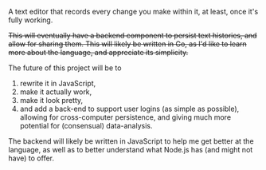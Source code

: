 A text editor that records every change you make within it, at least, once it's
fully working.

~~This will eventually have a backend component to persist text histories, and
allow for sharing them. This will likely be written in Go, as I'd like to learn
more about the language, and appreciate its simplicity.~~

The future of this project will be to 
  1. rewrite it in JavaScript,
  2. make it actually work,
  3. make it look pretty,
  4. and add a back-end to support user logins (as simple as possible), allowing for cross-computer persistence, and giving much more potential for (consensual) data-analysis.

The backend will likely be written in JavaScript to help me get better at the language, as well as to better understand what Node.js has (and might not have) to offer.
